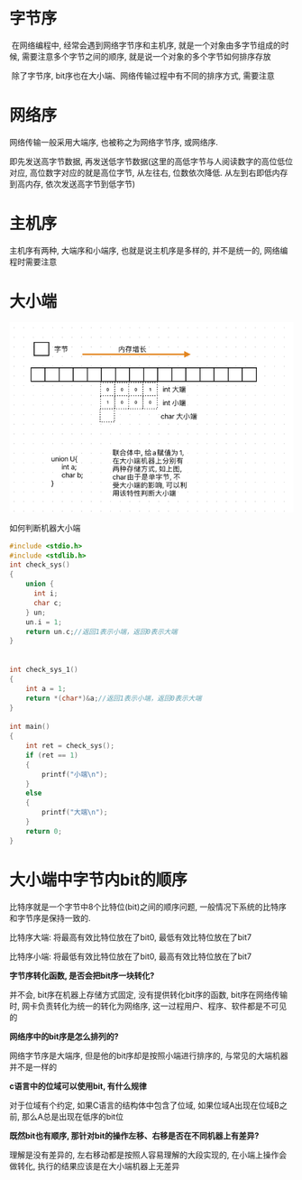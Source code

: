 # 字节序

​	在网络编程中, 经常会遇到网络字节序和主机序, 就是一个对象由多字节组成的时候,  需要注意多个字节之间的顺序, 就是说一个对象的多个字节如何排序存放

​	除了字节序, bit序也在大小端、网络传输过程中有不同的排序方式, 需要注意


# 网络序

网络传输一般采用大端序, 也被称之为网络字节序, 或网络序.

即先发送高字节数据, 再发送低字节数据(这里的高低字节与人阅读数字的高位低位对应, 高位数字对应的就是高位字节, 从左往右, 位数依次降低. 从左到右即低内存到高内存, 依次发送高字节到低字节)

# 主机序

主机序有两种,  大端序和小端序,  也就是说主机序是多样的,  并不是统一的, 网络编程时需要注意

# 大小端

![image-20230828200625342](img/字节序/image-20230828200625342.png)

如何判断机器大小端

```c
#include <stdio.h>
#include <stdlib.h>
int check_sys()
{
    union {
      int i;
      char c;
    } un;
    un.i = 1;
    return un.c;//返回1表示小端，返回0表示大端
}


int check_sys_1()
{
    int a = 1;
    return *(char*)&a;//返回1表示小端，返回0表示大端
}

int main()
{
    int ret = check_sys();
    if (ret == 1)
    {
        printf("小端\n");
    }
    else
    {
        printf("大端\n");
    }
    return 0;
}
```



# 大小端中字节内bit的顺序

比特序就是一个字节中8个比特位(bit)之间的顺序问题, 一般情况下系统的比特序和字节序是保持一致的.

比特序大端: 将最高有效比特位放在了bit0,  最低有效比特位放在了bit7

比特序小端: 将最低有效比特位放在了bit0,  最高有效比特位放在了bit7

**字节序转化函数, 是否会把bit序一块转化?**

并不会, bit序在机器上存储方式固定, 没有提供转化bit序的函数, bit序在网络传输时, 网卡负责转化为统一的转化为网络序, 这一过程用户、程序、软件都是不可见的

**网络序中的bit序是怎么排列的?**

网络字节序是大端序, 但是他的bit序却是按照小端进行排序的, 与常见的大端机器并不是一样的

**c语言中的位域可以使用bit, 有什么规律**

对于位域有个约定, 如果C语言的结构体中包含了位域, 如果位域A出现在位域B之前, 那么A总是出现在低序的bit位

**既然bit也有顺序, 那针对bit的操作左移、右移是否在不同机器上有差异?**

理解是没有差异的, 左右移动都是按照人容易理解的大段实现的, 在小端上操作会做转化, 执行的结果应该是在大小端机器上无差异



